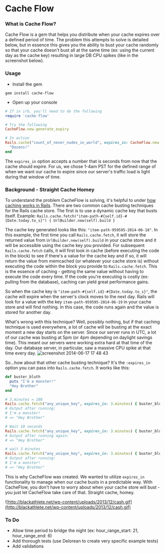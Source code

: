 # Cache Flow

### What is Cache Flow?
Cache Flow is a gem that helps you distribute when your cache expires over a defined period of time. The problem this attempts to solve is detailed below, but in essence this gives you the ability to bust your cache randomly so that your cache doesn't bust all at the same time (ex: using the current day as the cache key) resulting in large DB CPU spikes (like in the screenshot below).

### Usage
* Install the gem

```shell
gem install cache-flow
```

* Open up your console

```ruby
# If in irb, you'll need to do the following
require 'cache-flow'

# Try the following
CacheFlow.new.generate_expiry

# In action
Rails.cache("count_of_never_nudes_in_world", expires_in: CacheFlow.new.generate_expiry) do
  "Dozens!"
end
```

The `expires_in` option accepts a number that is seconds from now that the cache should expire. For us, we chose 1-4am PST for the defined range of when we want our cache to expire since our server's traffic load is light during that window of time.

### Background - Straight Cache Homey
To understand the problem CacheFlow is solving, it's helpful to under [how caching works in Rails](http://api.rubyonrails.org/classes/ActiveSupport/Cache/Store.html). There are two common cache busting techniques for the Rails cache store. The first is to use a dynamic cache key that busts itself. Example:
`Rails.cache.fetch("item-path-#{self.id}-#{Date.today.to_s}") { UrlBuilder.new(self).build }`

The cache key generated looks like this: `"item-path-959595-2014-06-18"`. In this example, the first time you call `Rails.cache.fetch`, it will store the returned value from `UrlBuilder.new(self).build`  in your cache store and it will be accessible using the cache key you provided. For subsequent `Rails.cache.fetch` calls, it will first look in cache (before executing the code in the block) to see if there's a value for the cache key and if so, it will return the value from memcached (or whatever your cache store is) without executing the code within the block you provide to `Rails.cache.fetch`. This is the essence of caching - getting the same value without having to execute the code every time. If the code you're executing is costly (ex: pulling from the database), caching can yield great performance gains.

So when the cache key is `"item-path-#{self.id}-#{Date.today.to_s}"`, the cache will expire when the server's clock moves to the next day. Rails will look for a value with the key `item-path-959595-2014-06-19` in your cache store and will find nothing. In this case, the code runs again and the value is stored for another day.

What's wrong with this technique? Well, possibly nothing, but if that caching technique is used everywhere, a lot of cache will be busting at the exact moment a new day starts on the server. Since our server runs in UTC, a lot of our cache was busting at 5pm (or 4pm depending on daylight savings time). This meant our servers were working extra hard at that time of the day. Our database server, in particular, saw a massive CPU spike at that time every day.
![screenshot 2014-06-17 17 48 43](https://cloud.githubusercontent.com/assets/341055/3309720/f2ee7db2-f6a3-11e3-99db-463cca44d553.png)

So...how about that other cache busting technique? It's the `:expires_in` option you can pass into `Rails.cache.fetch`. It works like this:

```ruby
def buster_bluth
  puts "I'm a monster!"
  "Hey Brother"
end

# 3.minutes = 180
Rails.cache.fetch("any_unique_key", expires_in: 3.minutes) { buster_bluth }
# Output after running:
# I'm a monster!
# => "Hey Brother"

# Wait 10 seconds
Rails.cache.fetch("any_unique_key", expires_in: 3.minutes) { buster_bluth }
# Output after running again:
# => "Hey Brother"

# wait 3 minutes
Rails.cache.fetch("any_unique_key", expires_in: 3.minutes) { buster_bluth }
# Output after running:
# I'm a monster!
# => "Hey Brother"
```
This is why CacheFlow was created. We wanted to utilize `expires_in` functionality to manage when our cache busts in a predictable way. With CacheFlow, you don't have to worry about when your cache store will bust - you just let CacheFlow take care of that. Straight cache, homey.

![http://blackathlete.net/wp-content/uploads/2013/12/cash.gif](http://blackathlete.net/wp-content/uploads/2013/12/cash.gif)

### To Do
* Allow time period to bridge the night (ex: hour_range_start: 21, hour_range_end: 6)
* Add thorough tests (use Delorean to create very specific example tests)
* Add validations
